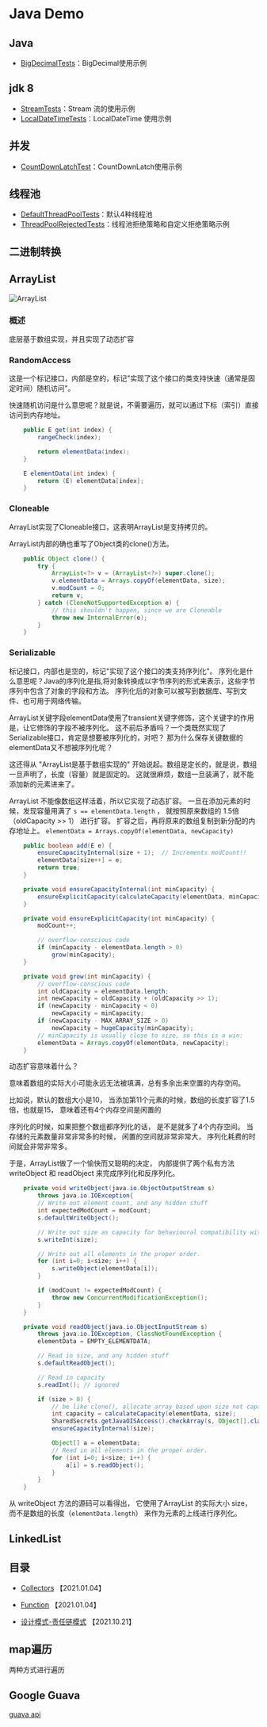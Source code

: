 # Java Demo

## Java

- [BigDecimalTests](./src/main/java/com/fengwenyi/javademo/bigdecimaldemo/BigDecimalTests.java)：BigDecimal使用示例

## jdk 8

- [StreamTests](./src/main/java/com/fengwenyi/javademo/streamdemo/StreamTests.java)：Stream 流的使用示例
- [LocalDateTimeTests](./src/main/java/com/fengwenyi/javademo/localdatetimedemo/LocalDateTimeTests.java)：LocalDateTime 使用示例
  
## 并发

- [CountDownLatchTest](./src/main/java/com/fengwenyi/javademo/countdownlatchdemo/CountDownLatchTest.java)：CountDownLatch使用示例
  
## 线程池

- [DefaultThreadPoolTests](./src/main/java/com/fengwenyi/javademo/threadpooldemo/DefaultThreadPoolTests.java)：默认4种线程池
- [ThreadPoolRejectedTests](./src/main/java/com/fengwenyi/javademo/threadpooldemo/ThreadPoolRejectedTests.java)：线程池拒绝策略和自定义拒绝策略示例





## 二进制转换

## ArrayList

![ArrayList](./images/ArrayList.png)

### 概述

底层基于数组实现，并且实现了动态扩容

### RandomAccess

这是一个标记接口，内部是空的，标记"实现了这个接口的类支持快速（通常是固定时间）随机访问"。

快速随机访问是什么意思呢？就是说，不需要遍历，就可以通过下标（索引）直接访问到内存地址。

```java
    public E get(int index) {
        rangeCheck(index);

        return elementData(index);
    }

    E elementData(int index) {
        return (E) elementData[index];
    }
```

### Cloneable

ArrayList实现了Cloneable接口，这表明ArrayList是支持拷贝的。

ArrayList内部的确也重写了Object类的clone()方法。

```java
    public Object clone() {
        try {
            ArrayList<?> v = (ArrayList<?>) super.clone();
            v.elementData = Arrays.copyOf(elementData, size);
            v.modCount = 0;
            return v;
        } catch (CloneNotSupportedException e) {
            // this shouldn't happen, since we are Cloneable
            throw new InternalError(e);
        }
    }
```

### Serializable

标记接口，内部也是空的，标记"实现了这个接口的类支持序列化"。
序列化是什么意思呢？Java的序列化是指,将对象转换成以字节序列的形式来表示，这些字节序列中包含了对象的字段和方法。
序列化后的对象可以被写到数据库、写到文件、也可用于网络传输。

ArrayList关键字段elementData使用了transient关键字修饰，这个关键字的作用是，让它修饰的字段不被序列化。
这不前后矛盾吗？一个类既然实现了Serializable接口，肯定是想要被序列化的，对吧？
那为什么保存关键数据的elementData又不想被序列化呢？

这还得从 "ArrayList是基于数组实现的" 开始说起。数组是定长的，就是说，数组一旦声明了，长度（容量）就是固定的。
这就很麻烦，数组一旦装满了，就不能添加新的元素进来了。

ArrayList 不能像数组这样活着，所以它实现了动态扩容。
一旦在添加元素的时候，发现容量用满了 `s == elementData.length` ，
就按照原来数组的 1.5倍 （oldCapacity >> 1） 进行扩容。
扩容之后，再将原来的数组复制到新分配的内存地址上。
`elementData = Arrays.copyOf(elementData, newCapacity)`

```java
    public boolean add(E e) {
        ensureCapacityInternal(size + 1);  // Increments modCount!!
        elementData[size++] = e;
        return true;
    }

    private void ensureCapacityInternal(int minCapacity) {
        ensureExplicitCapacity(calculateCapacity(elementData, minCapacity));
    }

    private void ensureExplicitCapacity(int minCapacity) {
        modCount++;

        // overflow-conscious code
        if (minCapacity - elementData.length > 0)
            grow(minCapacity);
    }

    private void grow(int minCapacity) {
        // overflow-conscious code
        int oldCapacity = elementData.length;
        int newCapacity = oldCapacity + (oldCapacity >> 1);
        if (newCapacity - minCapacity < 0)
            newCapacity = minCapacity;
        if (newCapacity - MAX_ARRAY_SIZE > 0)
            newCapacity = hugeCapacity(minCapacity);
        // minCapacity is usually close to size, so this is a win:
        elementData = Arrays.copyOf(elementData, newCapacity);
    }
```

动态扩容意味着什么？

意味着数组的实际大小可能永远无法被填满，总有多余出来空置的内存空间。

比如说，默认的数组大小是10，
当添加第11个元素的时候，数组的长度扩容了1.5倍，也就是15，
意味着还有4个内存空间是闲置的

序列化的时候，如果把整个数组都序列化的话，
是不是就多了4个内存空间。
当存储的元素数量非常非常多的时候，
闲置的空间就非常非常大，
序列化耗费的时间就会非常非常多。

于是，ArrayList做了一个愉快而又聪明的决定，
内部提供了两个私有方法 writeObject 和 readObject
来完成序列化和反序列化。

```java
    private void writeObject(java.io.ObjectOutputStream s)
        throws java.io.IOException{
        // Write out element count, and any hidden stuff
        int expectedModCount = modCount;
        s.defaultWriteObject();

        // Write out size as capacity for behavioural compatibility with clone()
        s.writeInt(size);

        // Write out all elements in the proper order.
        for (int i=0; i<size; i++) {
            s.writeObject(elementData[i]);
        }

        if (modCount != expectedModCount) {
            throw new ConcurrentModificationException();
        }
    }

    private void readObject(java.io.ObjectInputStream s)
        throws java.io.IOException, ClassNotFoundException {
        elementData = EMPTY_ELEMENTDATA;

        // Read in size, and any hidden stuff
        s.defaultReadObject();

        // Read in capacity
        s.readInt(); // ignored

        if (size > 0) {
            // be like clone(), allocate array based upon size not capacity
            int capacity = calculateCapacity(elementData, size);
            SharedSecrets.getJavaOISAccess().checkArray(s, Object[].class, capacity);
            ensureCapacityInternal(size);

            Object[] a = elementData;
            // Read in all elements in the proper order.
            for (int i=0; i<size; i++) {
                a[i] = s.readObject();
            }
        }
    }
```

从 writeObject 方法的源码可以看得出，
它使用了ArrayList 的实际大小 size，
而不是数组的长度（`elementData.length`）
来作为元素的上线进行序列化。

## LinkedList

## 目录

- [Collectors](./doc/Collectors.md) 【2021.01.04】

- [Function](./doc/Function.md) 【2021.01.04】
- [设计模式-责任链模式](./doc/设计模式-责任链模式.md) 【2021.10.21】

## map遍历

两种方式进行遍历


## Google Guava

[guava api](https://tool.oschina.net/apidocs/apidoc?api=guava)